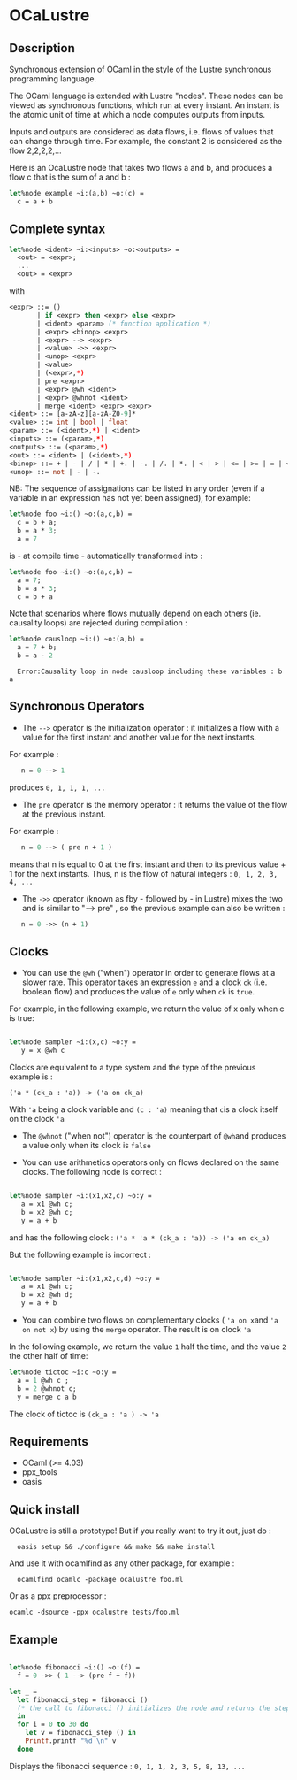 # OCaLustre

## Description

Synchronous extension of OCaml in the style of the Lustre synchronous programming language.

The OCaml language is extended with Lustre "nodes". These nodes can be viewed as synchronous functions,
which run at every instant. An instant is the atomic unit of time at which a node computes outputs from inputs.

Inputs and outputs are considered as data flows, i.e. flows of values that can change through time. For example, the constant 2 is considered as the flow 2,2,2,2,...  

Here is an OcaLustre node that takes two flows a and b, and produces a flow c that is the sum of a and b :

```ocaml
let%node example ~i:(a,b) ~o:(c) =
  c = a + b
```

## Complete syntax

```ocaml
let%node <ident> ~i:<inputs> ~o:<outputs> =
  <out> = <expr>;
  ...
  <out> = <expr>

```
with
<br />
```ocaml
<expr> ::= ()
       | if <expr> then <expr> else <expr>
       | <ident> <param> (* function application *)
       | <expr> <binop> <expr>
       | <expr> --> <expr>
       | <value> ->> <expr>
       | <unop> <expr>
       | <value>
       | (<expr>,*)
       | pre <expr>
       | <expr> @wh <ident>
       | <expr> @whnot <ident>
       | merge <ident> <expr> <expr>
<ident> ::= [a-zA-z][a-zA-Z0-9]*
<value> ::= int | bool | float
<param> ::= (<ident>,*) | <ident>
<inputs> ::= (<param>,*)
<outputs> ::= (<param>,*)
<out> ::= <ident> | (<ident>,*)
<binop> ::= + | - | / | * | +. | -. | /. | *. | < | > | <= | >= | = | <>
<unop> ::= not | - | -.
```
NB: The sequence of assignations can be listed in any order (even if a variable in an expression has not yet been assigned), for example:
```ocaml
let%node foo ~i:() ~o:(a,c,b) =
  c = b + a;
  b = a * 3;
  a = 7
```

is - at compile time - automatically transformed into :

```ocaml
let%node foo ~i:() ~o:(a,c,b) =
  a = 7;
  b = a * 3;
  c = b + a
```

Note that scenarios where flows mutually depend on each others (ie. causality loops) are rejected during compilation :

```ocaml
let%node causloop ~i:() ~o:(a,b) =
  a = 7 + b;
  b = a - 2
```
```
  Error:Causality loop in node causloop including these variables : b a
```

## Synchronous Operators

- The ```-->``` operator is the initialization operator : it initializes a flow with a value for the first instant and another value for the next instants.


For example :
```ocaml
   n = 0 --> 1
```

produces `0, 1, 1, 1, ...`

- The ```pre``` operator is the memory operator : it returns the value of the flow at the previous instant.

For example :
```ocaml
   n = 0 --> ( pre n + 1 )
```
means that n is equal to 0 at the first instant and then to its previous value + 1 for the next instants. Thus, n is the flow of natural integers : `0, 1, 2, 3, 4, ...`


- The ```->>``` operator (known as fby - followed by - in Lustre) mixes the two and is similar to "--> pre" , so the previous example can also be written :

```ocaml
   n = 0 ->> (n + 1)
```

## Clocks

- You can use the ```@wh``` ("when") operator in order to generate flows at a slower rate. This operator takes an expression ```e``` and a clock ```ck``` (i.e. boolean flow) and produces the value of ```e``` only when ```ck``` is ```true```.

For example, in the following example, we return the value of x only when c is true:

```ocaml

let%node sampler ~i:(x,c) ~o:y =
   y = x @wh c
```

Clocks are equivalent to a type system and the type of the previous example is :

```('a * (ck_a : 'a)) -> ('a on ck_a)```

With ```'a``` being a clock variable and ```(c : 'a)``` meaning that ```c```is a clock itself on the clock ```'a```


- The ```@whnot``` ("when not") operator is the counterpart of ```@wh```and produces a value only when its clock is ```false```

- You can use arithmetics operators only on flows declared on the same clocks. The following node is correct :

```ocaml

let%node sampler ~i:(x1,x2,c) ~o:y =
   a = x1 @wh c;
   b = x2 @wh c;
   y = a + b
```

and has the following clock : ```('a * 'a * (ck_a : 'a)) -> ('a on ck_a) ```

But the following example is incorrect :

```ocaml

let%node sampler ~i:(x1,x2,c,d) ~o:y =
   a = x1 @wh c;
   b = x2 @wh d;
   y = a + b
```

- You can combine two flows on complementary clocks ( ```'a on x```and ```'a on not x```) by using the ```merge``` operator. The result is on clock ```'a```

In the following example, we return the value ```1``` half the time, and the value ```2``` the other half of time:

```ocaml
let%node tictoc ~i:c ~o:y =
  a = 1 @wh c ;
  b = 2 @whnot c;
  y = merge c a b
```

The clock of tictoc is ```(ck_a : 'a ) -> 'a  ```


## Requirements

- OCaml (>= 4.03)
- ppx_tools
- oasis

## Quick install

OCaLustre is still a prototype! But if you really want to try it out, just do :

```
  oasis setup && ./configure && make && make install
```

And use it with ocamlfind as any other package, for example :
```
  ocamlfind ocamlc -package ocalustre foo.ml
```

Or as a ppx preprocessor : 

```
ocamlc -dsource -ppx ocalustre tests/foo.ml
```


## Example

```ocaml

let%node fibonacci ~i:() ~o:(f) =
  f = 0 ->> ( 1 --> (pre f + f))

let _ =
  let fibonacci_step = fibonacci ()
  (* the call to fibonacci () initializes the node and returns the step function *)
  in
  for i = 0 to 30 do
    let v = fibonacci_step () in
    Printf.printf "%d \n" v
  done
```

Displays the fibonacci sequence : `0, 1, 1, 2, 3, 5, 8, 13, ...`  